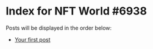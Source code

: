 # Index for NFT World #6938
Posts will be displayed in the order below:

- [Your first post](./001-first.md)

